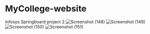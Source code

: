 # MyCollege-website
Infosys Springboard project 2
![Screenshot (148)](https://user-images.githubusercontent.com/122322784/213433049-eb3dd3fa-0a52-4659-93be-bf9b6225c9b7.png)
![Screenshot (149)](https://user-images.githubusercontent.com/122322784/213433077-53e11b6b-5843-48af-b565-4e06d35605c5.png)
![Screenshot (150)](https://user-images.githubusercontent.com/122322784/213433086-9c4fe154-383e-46c2-aeda-7e572ff5c2f7.png)
![Screenshot (151)](https://user-images.githubusercontent.com/122322784/213433097-6adfcb8d-add6-4044-8b2e-842762750997.png)
